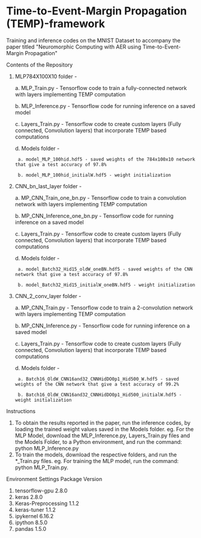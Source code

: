 # Time-to-Event-Margin Propagation (TEMP)-framework 
Training and inference codes on the MNIST Dataset to accompany the paper titled "Neuromorphic Computing with AER using Time-to-Event-Margin Propagation"

Contents of the Repository
1. MLP784X100X10 folder - 

    a. MLP_Train.py - Tensorflow code to train a fully-connected network with layers implementing TEMP computation
    
    b. MLP_Inference.py - Tensorflow code for running inference on a saved model
    
    c. Layers_Train.py - Tensorflow code to create custom layers (Fully connected, Convolution layers) that incorporate TEMP based computations

    d. Models folder -
    
        a. model_MLP_100hid.hdf5 - saved weights of the 784x100x10 network that give a test accuracy of 97.8%
        
        b. model_MLP_100hid_initialW.hdf5 - weight initialization

2. CNN_bn_last_layer folder - 

    a. MP_CNN_Train_one_bn.py - Tensorflow code to train a convolution network with layers implementing TEMP computation
    
    b. MP_CNN_Inference_one_bn.py - Tensorflow code for running inference on a saved model
    
    c. Layers_Train.py - Tensorflow code to create custom layers (Fully connected, Convolution layers) that incorporate TEMP based computations

    d. Models folder -
    
        a. model_Batch32_Hid15_oldW_oneBN.hdf5 - saved weights of the CNN network that give a test accuracy of 97.8%
        
        b. model_Batch32_Hid15_initialW_oneBN.hdf5 - weight initialization

3. CNN_2_conv_layer folder - 

    a. MP_CNN_Train.py - Tensorflow code to train a 2-convolution network with layers implementing TEMP computation
    
    b. MP_CNN_Inference.py - Tensorflow code for running inference on a saved model
    
    c. Layers_Train.py - Tensorflow code to create custom layers (Fully connected, Convolution layers) that incorporate TEMP based computations

    d. Models folder -
    
        a. Batch16_OldW_CNN16and32_CNNHidDO0p1_Hid500_W.hdf5 - saved weights of the CNN network that give a test accuracy of 99.2%
        
        b. Batch16_OldW_CNN16and32_CNNHidDO0p1_Hid500_initialW.hdf5 - weight initialization

Instructions
1. To obtain the results reported in the paper, run the inference codes, by loading the trained weight values saved in the Models folder. 
        eg. For the MLP Model, download the MLP_Inference.py, Layers_Train.py files and the Models Folder, to a Python environment, and run the command:  
        python MLP_Inference.py
2. To train the models, download the respective folders, and run the *_Train.py files.
        eg. For training the MLP model, run the command: python MLP_Train.py. 
        
Environment Settings
    Package                     Version  
1. tensorflow-gpu               2.8.0
2. keras                        2.8.0
3. Keras-Preprocessing          1.1.2
4. keras-tuner                  1.1.2
5. ipykernel                    6.16.2
6. ipython                      8.5.0
7. pandas                       1.5.0


